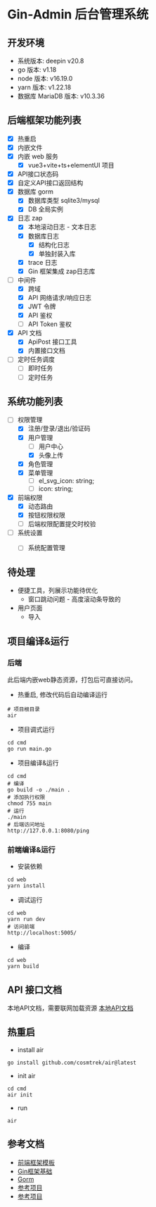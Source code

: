 # Gin-Admin 后台管理系统

## 开发环境
- 系统版本: deepin v20.8
- go 版本: v1.18
- node 版本: v16.19.0
- yarn 版本: v1.22.18
- 数据库 MariaDB 版本: v10.3.36

## 后端框架功能列表
- [x] 热重启
- [x] 内嵌文件
- [x] 内嵌 web 服务
  - [x] vue3+vite+ts+elementUI 项目
- [x] API接口状态码
- [x] 自定义API接口返回结构
- [x] 数据库 gorm
  - [x] 数据库类型 sqlite3/mysql
  - [x] DB 全局实例
- [x] 日志 zap
  - [x] 本地滚动日志 - 文本日志
  - [x] 数据库日志 
    - [x] 结构化日志
    - [x] 单独封装入库
  - [x] trace 日志
  - [x] Gin 框架集成 zap日志库
- [ ] 中间件
  - [x] 跨域
  - [x] API 网络请求/响应日志
  - [x] JWT 令牌
  - [x] API 鉴权
  - [ ] API Token 鉴权
- [x] API 文档
  - [x] ApiPost 接口工具
  - [x] 内置接口文档
- [ ] 定时任务调度
  - [ ] 即时任务
  - [ ] 定时任务

## 系统功能列表
- [ ] 权限管理
  - [x] 注册/登录/退出/验证码
  - [x] 用户管理
    - [ ] 用户中心
    - [x] 头像上传
  - [x] 角色管理
  - [x] 菜单管理
    - [ ]    el_svg_icon: string;
    - [ ]    icon: string;
- [x] 前端权限
  - [x] 动态路由
  - [x] 按钮权限权限
  - [ ] 后端权限配置提交时校验
- [ ] 系统设置
  - [ ] 系统配置管理


## 待处理
- 便捷工具，列展示功能待优化
  - 窗口跳动问题 - 高度滚动条导致的
- 用户页面
  - 导入

## 项目编译&运行
### 后端
此后端内嵌web静态资源，打包后可直接访问。
- 热重启, 修改代码后自动编译运行

```shell
# 项目根目录
air
```
- 项目调式运行

```shell
cd cmd
go run main.go
```
- 项目编译&运行

```shell
cd cmd
# 编译
go build -o ./main .
# 添加执行权限
chmod 755 main
# 运行
./main
# 后端访问地址
http://127.0.0.1:8080/ping
```
### 前端编译&运行
- 安装依赖

```shell
cd web
yarn install
```
- 调试运行

```shell
cd web
yarn run dev
# 访问前端
http://localhost:5005/
```
- 编译

```shell
cd web
yarn build
```

## API 接口文档
本地API文档，需要联网加载资源
[本地API文档](http://127.0.0.1:8080/docs/api/v1/index.html)

## 热重启
- install air
```
go install github.com/cosmtrek/air@latest
```
- init air
```
cd cmd
air init
```
- run
```
air
```

## 参考文档
- [前端框架模板](https://github.com/jzfai/vue3-admin-plus)
- [Gin框架基础](https://blog.csdn.net/qq_40229166/article/details/118807361)
- [Gorm](https://gorm.io/zh_CN/)
- [参考项目](http://manage.gin.elevue.easygoadmin.vip/system/user)
- [参考项目](http://manage.pro.layui.javaweb.vip/index)

